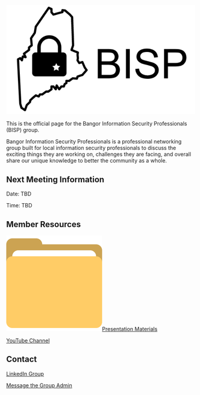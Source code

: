<img id="logo" src="images/bisp_logo.png">

This is the official page for the Bangor Information Security Professionals (BISP) group. 

Bangor Information Security Professionals is a professional networking group built for local information security professionals to discuss the exciting things they are working on, challenges they are facing, and overall share our unique knowledge to better the community as a whole.

## Next Meeting Information
Date: TBD

Time: TBD

## Member Resources
<img class="social_media_icons" src="images/folder_icon_light.png">[Presentation Materials](https://github.com/bangorinfosec/bangorinfosec.github.io/tree/master/resources)

[YouTube Channel](https://www.youtube.com/channel/UCQI3Gm_gU83WIvzq5pUR_8A)

## Contact
[LinkedIn Group](https://www.linkedin.com/groups/7054424)

[Message the Group Admin](mailto:cory[dot]cavanagh[at]gmail[dot]com) 
